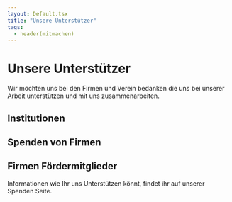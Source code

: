 ```yaml
---
layout: Default.tsx
title: "Unsere Unterstützer"
tags:
  - header(mitmachen)
---
```


# Unsere Unterstützer

Wir möchten uns bei den Firmen und Verein bedanken die uns bei unserer Arbeit unterstützen und mit uns zusammenarbeiten. 

## Institutionen

## Spenden von Firmen

## Firmen Fördermitglieder

Informationen wie Ihr uns Unterstützen könnt, findet ihr auf unserer Spenden Seite.